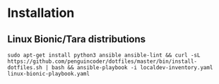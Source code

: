 # Installation

## Linux Bionic/Tara distributions

    sudo apt-get install python3 ansible ansible-lint && curl -sL https://github.com/penguincoder/dotfiles/master/bin/install-dotfiles.sh | bash && ansible-playbook -i localdev-inventory.yaml linux-bionic-playbook.yaml
